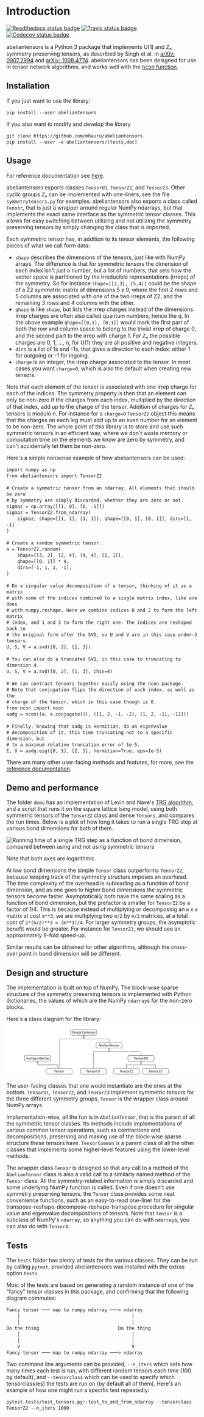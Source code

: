 # Introduction
[![Readthedocs status badge][rtd-badge]][rtd-url]
[![Travis status badge][travis-img]][travis-url]
[![Codecov status badge][codecov-img]][codecov-url]

abeliantensors is a Python 3 package that implements U(1) and ℤₙ symmetry
preserving tensors, as described by Singh et al. in
[arXiv: 0907.2994](https://arxiv.org/abs/0907.2994) and
[arXiv: 1008.4774](https://arxiv.org/abs/1008.4774). abeliantensors has been
designed for use in tensor network algorithms, and works well with the
[ncon function](https://github.com/mhauru/ncon).

## Installation

If you just want to use the library:
```
pip install --user abeliantensors
```

If you also want to modify and develop the library
```
git clone https://github.com/mhauru/abeliantensors
pip install --user -e abeliantensors/[tests,doc]
```

## Usage

For reference documentation see [here][reference-url].

abeliantensors exports classes `TensorU1`, `TensorZ2`, and `TensorZ3`. Other
cyclic groups ℤₙ can be implemented with one-liners, see the file
`symmetrytensors.py` for examples. abeliantensors also exports a class called
`Tensor`, that is just a wrapper around regular NumPy ndarrays, but that
implements the exact same interface as the symmetric tensor classes. This
allows for easy switching between utilizing and not utilizing the symmetry
preserving tensors by simply changing the class that is imported.

Each symmetric tensor has, in addition to its tensor elements, the following
pieces of what we call form data:
* `shape` describes the dimensions of the tensors, just like with NumPy arrays.
  The difference is that for symmetric tensors the dimension of each index
  isn't just a number, but a list of numbers, that sets how the vector space is
  partitioned by the irreducible representations (irreps) of the symmetry. So
  for instance `shape=[[2,3], [5,4]]` could be the shape of a Z2 symmetric
  matrix of dimensions 5 x 9, where the first 2 rows and 5 columns are
  associated with one of the two irreps of Z2, and the remaining 3 rows and 4
  columns with the other.
* `qhape` is like `shape`, but lists the irrep charges instead of the
  dimensions. Irrep charges are often also called quantum numbers, hence the q.
  In the above example `qhape=[[0,1], [0,1]]` would mark the first part of both
  the row and column space to belong to the trivial irrep of charge 0, and the
  second part to the irrep with charge 1. For ℤₙ the possible charges are 0, 1,
  ..., n, for U(1) they are all positive and negative integers.
* `dirs` is a list of 1s and -1s, that gives a direction to each index: either
  1 for outgoing or -1 for ingoing.
* `charge` is an integer, the irrep charge associated to the tensor. In most
  cases you want `charge=0`, which is also the default when creating new
  tensors.

Note that each element of the tensor is associated with one irrep charge for
each of the indices. The symmetry property is then that an element can only be
non-zero if the charges from each index, multiplied by the direction of that
index, add up to the charge of the tensor. Addition of charges for ℤₙ tensors
is modulo n. For instance for a `charge=0` `TensorZ2` object this means that
the charges on each leg must add up to an even number for an element to be
non-zero. The whole point of this library is to store and use such symmetric
tensors in an efficient way, where we don't waste memory or computation time on
the elements we know are zero by symmetry, and can't accidentally let them be
non-zero.

Here's a simple nonsense example of how abeliantensors can be used:
```
import numpy as np
from abeliantensors import TensorZ2

# Create a symmetric tensor from an ndarray. All elements that should be zero
# by symmetry are simply discarded, whether they are zero or not.
sigmaz = np.array([[1, 0], [0, -1]])
sigmaz = TensorZ2.from_ndarray(
    sigmaz, shape=[[1, 1], [1, 1]], qhape=[[0, 1], [0, 1]], dirs=[1, -1]
)

# Create a random symmetric tensor.
a = TensorZ2.random(
    shape=[[3, 2], [2, 4], [4, 4], [1, 1]],
    qhape=[[0, 1]] * 4,
    dirs=[-1, 1, 1, -1],
)

# Do a singular value decomposition of a tensor, thinking of it as a matrix
# with some of the indices combined to a single matrix index, like one does
# with numpy.reshape. Here we combine indices 0 and 2 to form the left matrix
# index, and 1 and 3 to form the right one. The indices are reshaped back to
# the original form after the SVD, so U and V are in this case order-3 tensors.
U, S, V = a.svd([0, 2], [1, 3])

# You can also do a truncated SVD, in this case to truncating to dimension 4.
U, S, V = a.svd([0, 2], [1, 3], chis=4)

# We can contract tensors together easily using the ncon package.
# Note that conjugation flips the direction of each index, as well as the
# charge of the tensor, which in this case though is 0.
from ncon import ncon
aadg = ncon((a, a.conjugate()), ([1, 2, -1, -2], [1, 2, -11, -12]))

# Finally, knowing that aadg is Hermitian, do an eigenvalue
# decomposition of it, this time truncating not to a specific dimension, but
# to a maximum relative truncation error of 1e-5.
E, U = aadg.eig([0, 1], [2, 3], hermitian=True, eps=1e-5)
```

There are many other user-facing methods and features, for more, see the
[reference documentation][reference-url].

## Demo and performance

The folder `demo` has an implementation of Levin and Nave's [TRG
algorithm](https://arxiv.org/abs/cond-mat/0611687), and a script that runs it
on the square lattice Ising model, using both symmetric tensors of the
`TensorZ2` class and dense `Tensors`, and compares the run times.  Below is a
plot of how long it takes to run a single TRG step at various bond dimensions
for both of them.

![Running time of a single TRG step as a function of bond dimension, compared
between using and not using symmetric tensors](figs/trg_performance.svg)

Note that both axes are logarithmic.

At low bond dimensions the simple `Tensor` class outperforms `TensorZ2`,
because keeping track of the symmetry structure imposes an overhead. The time
complexity of the overhead is subleading as a function of bond dimension, and
as one goes to higher bond dimensions the symmetric tensors become faster.
Asymptotically both have the same scaling as a function of bond dimension, but
the prefactor is smaller for `TensorZ2` by a factor of 1/4. This is because
instead of multiplying or decomposing an `m` x `m` matrix at cost `m**3`, we
are multiplying two `m/2` by `m/2` matrices, at a total cost of `2*(m/2)**3 =
(m**3)/4`.  For larger symmetry groups, the asymptotic benefit would be
greater. For instance for `TensorZ3`, we should see an approximately 9-fold
speed-up.

Similar results can be obtained for other algorithms, although the cross-over
point in bond dimension will be different.

## Design and structure

The implementation is built on top of NumPy. The block-wise sparse
structure of the symmetry preserving tensors is implemented with Python
dictionaries, the values of which are the NumPy `ndarray`s for the non-zero
blocks.

Here's a class diagram for the library:
![Class diagram](figs/classdiagram.svg)

The user-facing classes that one would instantiate are the ones at the bottom.
`TensorU1`, `TensorZ2`, and `TensorZ3` implement symmetric tensors for the
three different symmetry groups, `Tensor` is the wrapper class around NumPy
arrays.

Implementation-wise, all the fun is in `AbelianTensor`, that is the parent of
all the symmetric tensor classes. Its methods include implementations of
various common tensor operations, such as contractions and decompositions,
preserving and making use of the block-wise sparse structure these tensors
have. `TensorCommon` is a parent class of all the other classes that implements
some higher-level features using the lower-level methods.

The wrapper class `Tensor` is designed so that any call to a method of the
`AbelianTensor` class is also a valid call to a similarly named method of the
`Tensor` class. All the symmetry-related information is simply discarded and
some underlying NumPy function is called.  Even if one doesn't use symmetry
preserving tensors, the `Tensor` class provides some neat convenience
functions, such as an easy-to-read one-liner for the
transpose-reshape-decompose-reshape-transpose procedure for singular value and
eigenvalue decompositions of tensors. Note that `Tensor` is a subclass of
NumPy's `ndarray`, so anything you can do with `ndarray`s, you can also do with
`Tensor`s.

## Tests

The `tests` folder has plenty of tests for the various classes. They can be run
by calling `pytest`, provided abeliantensors was installed with the extras
option `tests`.

Most of the tests are based on generating a random instance of one of the
"fancy" tensor classes in this package, and confirming that the following
diagram commutes:
```
Fancy tensor ─── map to numpy ndarray ───> ndarray
    │                                         │
    │                                         │
Do the thing                             Do the thing
    │                                         │
    │                                         │
    V                                         V
Fancy tensor ─── map to numpy ndarray ───> ndarray
```

Two command line arguments can be provided, `--n_iters` which sets how many
times each test is run, with different random tensors each time (100 by
default), and `--tensorclass` which can be used to specify which
tensorclass(es) the tests are run on (by default all of them). Here's an
example of how one might run a specific test repeatedly:
```
pytest tests/test_tensors.py::test_to_and_from_ndarray --tensorclass TensorZ2 --n_iters 1000
```


[reference-url]: https://abeliantensors.readthedocs.io/en/latest/
[travis-img]: https://travis-ci.org/mhauru/abeliantensors.svg?branch=master
[travis-url]: https://travis-ci.org/mhauru/abeliantensors
[codecov-img]: https://codecov.io/gh/mhauru/abeliantensors/branch/master/graph/badge.svg
[codecov-url]: https://codecov.io/gh/mhauru/abeliantensors
[rtd-badge]: https://readthedocs.org/projects/abeliantensors/badge/?version=latest
[rtd-url]: https://abeliantensors.readthedocs.io/en/latest/?badge=latest
